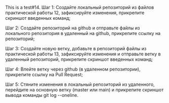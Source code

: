 This is a test#14. 
Шаг 1: Создайте локальный репозиторий из файлов практической работы 12,
зафиксируйте изменения, прикрепите скриншот введенных команд;

Шаг 2: Создайте репозиторий на github и отправьте файлы из локального репозитория
в удаленный на github, прикрепите ссылку на репозиторий;

Шаг 3: Создайте новую ветку, добавьте в репозиторий файлы из практической работы
13, зафиксируйте изменения и отправьте ветку в удаленный репозиторий, прикрепите
скриншот введенных команд;

Шаг 4: Влейте ветку через github (в удаленном репозитории), прикрепите ссылку на
Pull Request;

Шаг 5: Стяните изменения в локальный репозиторий из удаленного, перейдите на
основную ветку (master или main) и прикрепите скриншот вывода команды git log
--oneline.

